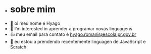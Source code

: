 - # sobre mim
- 👋  oi meu nome é Hyago
- 👀 I’m interested in  aprender a programar novas linguagens
- 👍 meu email para contato é hyago.romani@escola.pr.gov.br
- 🌱  eu estou a prendendo recentemente linguagen de JavaScript e  Scratch

<!---
cuturnera/cuturnera is a ✨ special ✨ repository because its `README.md` (this file) appears on your GitHub profile.
You can click the Preview link to take a look at your changes.
--->
